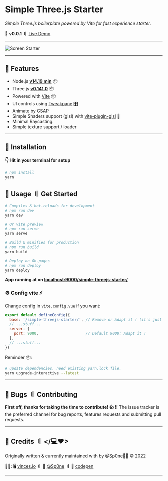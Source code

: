 # Simple Three.js Starter 

_Simple Three.js boilerplate powered by Vite for fast experience starter._ 

🧪 **v0.0.1** **〢** [Live Demo](https://sp0ne.github.io/simple-threejs-starter/) 

---

![Screen Starter](public/screenshots/demo-2.gif)

---


## 📖 Features


- Node.js [**v14.19 min**](https://nodejs.org/en/) 📦
- Three.js [**v0.141.0**](https://github.com/mrdoob/three.js/) 📦
- Powered with [Vite](https://vite.dev/) 📦
- UI controls using [Tweakpane](https://cocopon.github.io/tweakpane/) 🎛
- Animate by [GSAP](https://greensock.com/docs/v3/GSAP)
- Simple Shaders support (glsl) with [vite-plugin-glsl](https://github.com/UstymUkhman/vite-plugin-glsl) 🎨
- Minimal Raycasting.
- Simple texture support / loader

---

## 💾 Installation

#### 👇 Hit in your terminal for setup

```bash
# npm install
yarn
```

## 🥑 Usage 〢 Get Started

```bash
# Compiles & hot-reloads for development
# npm run dev
yarn dev

# Or Vite preview
# npm run serve
yarn serve

# Build & minifies for production
# npm run build
yarn build

# Deploy on Gh-pages
# npm run deploy
yarn deploy
```

**App running at on [localhost:9000/simple-threejs-starter/](http://localhost:9000/simple-threejs-starter/)**



### ⚙️ Config vite ⚡

Change config in `vite.config.vue` if you want:

```javascript
export default defineConfig({
  base: '/simple-threejs-starter/', // Remove or Adapt it ! (it's just for GH-PAGES)
  // ...stuff...
  server: {
    port: 9000,                     // Default 9000: Adapt it !
  },
  // ...stuff...
})
```


Reminder 📦:

```bash
# update dependencies. need existing yarn.lock file.
yarn upgrade-interactive --latest
```


---


## 🐞 Bugs 〢 Contributing

**First off, thanks for taking the time to contribute! 👍 !!**
The issue tracker is the preferred channel for bug reports, features requests and submitting pull requests.


---


## 🍭 Credits 〢 </💻❤>

Originally written & currently maintained with by [@Sp0ne🧙‍♂][vinces-git] © 2022

**👋🏻**: 
🖥 [vinces.io][vinces] **〢** 
🐙 [@Sp0ne][vinces-git] **〢**
🧪 [codepen][vinces-codepen]



---


[vinces]: https://vinces.io
[vinces-git]: https://github.com/Sp0ne
[vinces-codepen]: https://codepen.io/Sp0ne
